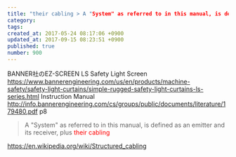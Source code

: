 ```yaml
---
title: "their cabling > A "System" as referred to in this manual, is defined as an emitter and its receiver, plus their cabling"
category: 
tags: 
created_at: 2017-05-24 08:17:06 +0900
updated_at: 2017-09-15 08:23:51 +0900
published: true
number: 900
---
```


BANNER社のEZ-SCREEN LS Safety Light Screen
https://www.bannerengineering.com/us/en/products/machine-safety/safety-light-curtains/simple-rugged-safety-light-curtains-ls-series.html
Instruction Manual
http://info.bannerengineering.com/cs/groups/public/documents/literature/179480.pdf
p8

>  A "System" as referred to in this manual, is defined as an emitter
 and its receiver, plus <font color=red>their cabling</font>

https://en.wikipedia.org/wiki/Structured_cabling


